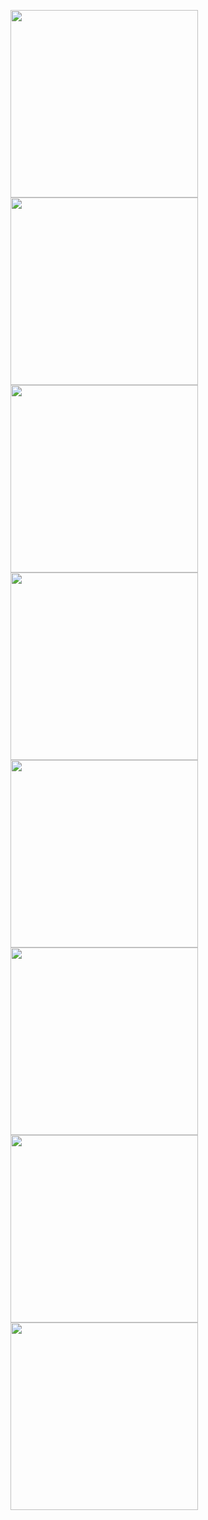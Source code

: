 [<img src="https://raw.githubusercontent.com/XReyRobert/VideotexPagesRepository/master//VideotexPages/thumbnails/E.BIG.APPLE.png" width="300">](http://212.47.238.202/minitel/minitel-loader.html?url=https://raw.githubusercontent.com/XReyRobert/VideotexPagesRepository/master//VideotexPages/E.BIG.APPLE.png)<BR>
[<img src="https://raw.githubusercontent.com/XReyRobert/VideotexPagesRepository/master//VideotexPages/thumbnails/E.BIG.DEBUT.png" width="300">](http://212.47.238.202/minitel/minitel-loader.html?url=https://raw.githubusercontent.com/XReyRobert/VideotexPagesRepository/master//VideotexPages/E.BIG.DEBUT.png)<BR>
[<img src="https://raw.githubusercontent.com/XReyRobert/VideotexPagesRepository/master//VideotexPages/thumbnails/E.BIG.SCREEN2.png" width="300">](http://212.47.238.202/minitel/minitel-loader.html?url=https://raw.githubusercontent.com/XReyRobert/VideotexPagesRepository/master//VideotexPages/E.BIG.SCREEN2.png)<BR>
[<img src="https://raw.githubusercontent.com/XReyRobert/VideotexPagesRepository/master//VideotexPages/thumbnails/E.BIG.SCREEN_.png" width="300">](http://212.47.238.202/minitel/minitel-loader.html?url=https://raw.githubusercontent.com/XReyRobert/VideotexPagesRepository/master//VideotexPages/E.BIG.SCREEN_.png)<BR>
[<img src="https://raw.githubusercontent.com/XReyRobert/VideotexPagesRepository/master//VideotexPages/thumbnails/E.GILBERT1.png" width="300">](http://212.47.238.202/minitel/minitel-loader.html?url=https://raw.githubusercontent.com/XReyRobert/VideotexPagesRepository/master//VideotexPages/E.GILBERT1.png)<BR>
[<img src="https://raw.githubusercontent.com/XReyRobert/VideotexPagesRepository/master//VideotexPages/thumbnails/E.GILBERT2.png" width="300">](http://212.47.238.202/minitel/minitel-loader.html?url=https://raw.githubusercontent.com/XReyRobert/VideotexPagesRepository/master//VideotexPages/E.GILBERT2.png)<BR>
[<img src="https://raw.githubusercontent.com/XReyRobert/VideotexPagesRepository/master//VideotexPages/thumbnails/E.GILBERT3.png" width="300">](http://212.47.238.202/minitel/minitel-loader.html?url=https://raw.githubusercontent.com/XReyRobert/VideotexPagesRepository/master//VideotexPages/E.GILBERT3.png)<BR>
[<img src="https://raw.githubusercontent.com/XReyRobert/VideotexPagesRepository/master//VideotexPages/thumbnails/E.SPRINGTIME.png" width="300">](http://212.47.238.202/minitel/minitel-loader.html?url=https://raw.githubusercontent.com/XReyRobert/VideotexPagesRepository/master//VideotexPages/E.SPRINGTIME.png)<BR>
